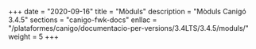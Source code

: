 +++
date        = "2020-09-16"
title       = "Mòduls"
description = "Mòduls Canigó 3.4.5"
sections    = "canigo-fwk-docs"
enllac		= "/plataformes/canigo/documentacio-per-versions/3.4LTS/3.4.5/moduls/"
weight      = 5
+++
